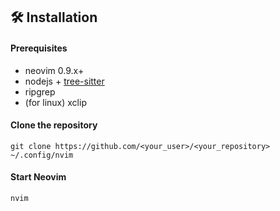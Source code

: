 ## 🛠️ Installation

#### Prerequisites

- neovim 0.9.x+
- nodejs + [tree-sitter](https://www.npmjs.com/package/tree-sitter)
- ripgrep
- (for linux) xclip

#### Clone the repository

```shell
git clone https://github.com/<your_user>/<your_repository> ~/.config/nvim
```

#### Start Neovim

```shell
nvim
```
